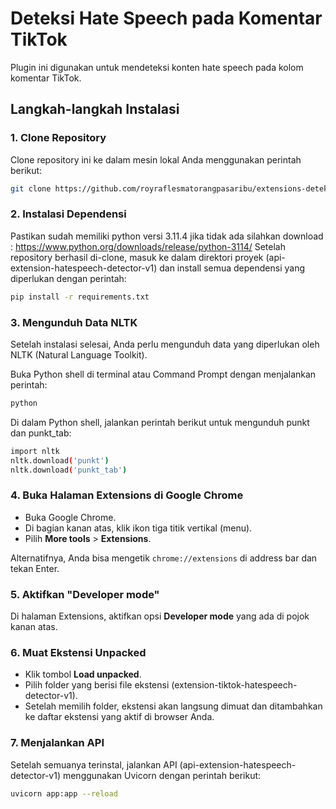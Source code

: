 # Deteksi Hate Speech pada Komentar TikTok

Plugin ini digunakan untuk mendeteksi konten hate speech pada kolom komentar TikTok.

## Langkah-langkah Instalasi

### 1. Clone Repository
Clone repository ini ke dalam mesin lokal Anda menggunakan perintah berikut:

```bash
git clone https://github.com/royraflesmatorangpasaribu/extensions-deteksi-hate-speech-tiktok.git
```

### 2. Instalasi Dependensi
Pastikan sudah memiliki python versi 3.11.4 jika tidak ada silahkan download : https://www.python.org/downloads/release/python-3114/
Setelah repository berhasil di-clone, masuk ke dalam direktori proyek (api-extension-hatespeech-detector-v1) dan install semua dependensi yang diperlukan dengan perintah:
```bash
pip install -r requirements.txt
```

### 3. Mengunduh Data NLTK
Setelah instalasi selesai, Anda perlu mengunduh data yang diperlukan oleh NLTK (Natural Language Toolkit).

Buka Python shell di terminal atau Command Prompt dengan menjalankan perintah:
```bash
python
```
Di dalam Python shell, jalankan perintah berikut untuk mengunduh punkt dan punkt_tab:
```bash
import nltk
nltk.download('punkt')
nltk.download('punkt_tab')
```

### 4. Buka Halaman Extensions di Google Chrome
- Buka Google Chrome.
- Di bagian kanan atas, klik ikon tiga titik vertikal (menu).
- Pilih **More tools** > **Extensions**.

Alternatifnya, Anda bisa mengetik `chrome://extensions` di address bar dan tekan Enter.

### 5. Aktifkan "Developer mode"
Di halaman Extensions, aktifkan opsi **Developer mode** yang ada di pojok kanan atas.

### 6. Muat Ekstensi Unpacked
- Klik tombol **Load unpacked**.
- Pilih folder yang berisi file ekstensi (extension-tiktok-hatespeech-detector-v1).
- Setelah memilih folder, ekstensi akan langsung dimuat dan ditambahkan ke daftar ekstensi yang aktif di browser Anda.

### 7. Menjalankan API
Setelah semuanya terinstal, jalankan API (api-extension-hatespeech-detector-v1) menggunakan Uvicorn dengan perintah berikut:
```bash
uvicorn app:app --reload
```
